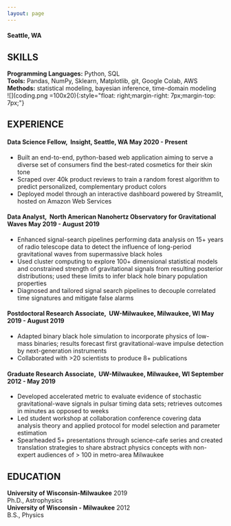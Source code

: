 ```yaml
---
layout: page
---
```

#### ​Seattle, WA

## SKILLS

**Programming Languages:** Python, SQL  
**Tools:** Pandas, NumPy, Sklearn, Matplotlib, git, Google Colab, AWS  
**Methods:** statistical modeling, bayesian inference, time-domain modeling  
![](coding.png =100x20){:style="float: right;margin-right: 7px;margin-top: 7px;"}


## EXPERIENCE
#### Data Science Fellow, ​ Insight, ​Seattle, WA May 2020 - Present


- Built an end-to-end, python-based web application aiming to serve a diverse set of consumers find the
best-rated cosmetics for their skin tone
- Scraped over 40k product reviews to train a random forest algorithm to predict personalized,
complementary product colors
- Deployed model through an interactive dashboard powered by Streamlit, hosted on Amazon Web Services

#### Data Analyst, ​ North American Nanohertz Observatory for Gravitational Waves ​ May 2019 - August 2019


- Enhanced signal-search pipelines performing data analysis on 15+ years of radio telescope data to
detect the influence of long-period gravitational waves from supermassive black holes
- Used cluster computing to explore 100+ dimensional statistical models and constrained strength of
gravitational signals from resulting posterior distributions; used these limits to infer black hole binary
population properties
- Diagnosed and tailored signal search pipelines to decouple correlated time signatures and mitigate false alarms

#### Postdoctoral Research Associate, ​ UW-Milwaukee, ​Milwaukee, WI May 2019 - August 2019

- Adapted binary black hole simulation to incorporate physics of low-mass binaries; results forecast first
gravitational-wave impulse detection by next-generation instruments
- Collaborated with >20 scientists to produce 8+ publications

#### Graduate Research Associate, ​ UW-Milwaukee, ​Milwaukee, WI September 2012 - May 2019

- Developed accelerated metric to evaluate evidence of stochastic gravitational-wave signals in pulsar
timing data sets; retrieves outcomes in minutes as opposed to weeks
- Led student workshop at collaboration conference covering data analysis theory and applied protocol
for model selection and parameter estimation
- Spearheaded 5+ presentations through science-cafe series and created translation strategies to share
abstract physics concepts with non-expert audiences of > 100 in metro-area Milwaukee

## EDUCATION

**University of Wisconsin-Milwaukee** 2019  
Ph.D., Astrophysics  
**University of Wisconsin - Milwaukee** 2012  
B.S., Physics







